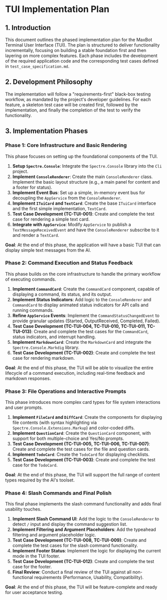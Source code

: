 # TUI Implementation Plan

## 1. Introduction

This document outlines the phased implementation plan for the MaxBot Terminal User Interface (TUI). The plan is structured to deliver functionality incrementally, focusing on building a stable foundation first and then layering on more complex features. Each phase includes the development of the required application code and the corresponding test cases defined in `test_case_specification.md`.

## 2. Development Philosophy

The implementation will follow a "requirements-first" black-box testing workflow, as mandated by the project's developer guidelines. For each feature, a skeleton test case will be created first, followed by the implementation, and finally the completion of the test to verify the functionality.

## 3. Implementation Phases

### Phase 1: Core Infrastructure and Basic Rendering

This phase focuses on setting up the foundational components of the TUI.

1.  **Setup `Spectre.Console`**: Integrate the `Spectre.Console` library into the `Cli` project.
2.  **Implement `ConsoleRenderer`**: Create the main `ConsoleRenderer` class. Implement the basic layout structure (e.g., a main panel for content and a footer for status).
3.  **Implement Event Bus**: Set up a simple, in-memory event bus for decoupling the `AppService` from the `ConsoleRenderer`.
4.  **Implement `ITuiCard` and `TextCard`**: Create the base `ITuiCard` interface and the first simple implementation, `TextCard`.
5.  **Test Case Development (TC-TUI-001)**: Create and complete the test case for rendering a simple text card.
6.  **Integrate with `AppService`**: Modify `AppService` to publish a `TextMessageReceivedEvent` and have the `ConsoleRenderer` subscribe to it and render a `TextCard`.

**Goal**: At the end of this phase, the application will have a basic TUI that can display simple text messages from the AI.

### Phase 2: Command Execution and Status Feedback

This phase builds on the core infrastructure to handle the primary workflow of executing commands.

1.  **Implement `CommandCard`**: Create the `CommandCard` component, capable of displaying a command, its status, and its output.
2.  **Implement Status Indicators**: Add logic to the `ConsoleRenderer` and `CommandCard` to display animated status indicators for API calls and running commands.
3.  **Refine `AppService` Events**: Implement the `CommandStatusChangedEvent` to provide granular updates (Started, OutputReceived, Completed, Failed).
4.  **Test Case Development (TC-TUI-004, TC-TUI-010, TC-TUI-011, TC-TUI-013)**: Create and complete the test cases for the `CommandCard`, status indicators, and interrupt handling.
5.  **Implement `MarkdownCard`**: Create the `MarkdownCard` and integrate the `Spectre.Console.Markdig` library.
6.  **Test Case Development (TC-TUI-002)**: Create and complete the test case for rendering markdown.

**Goal**: At the end of this phase, the TUI will be able to visualize the entire lifecycle of a command execution, including real-time feedback and markdown responses.

### Phase 3: File Operations and Interactive Prompts

This phase introduces more complex card types for file system interactions and user prompts.

1.  **Implement `FileCard` and `DiffCard`**: Create the components for displaying file contents (with syntax highlighting via `Spectre.Console.Extensions.Markup`) and color-coded diffs.
2.  **Implement `QuestionCard`**: Create the `QuestionCard` component, with support for both multiple-choice and Yes/No prompts.
3.  **Test Case Development (TC-TUI-005, TC-TUI-006, TC-TUI-007)**: Create and complete the test cases for the file and question cards.
4.  **Implement `TodoCard`**: Create the `TodoCard` for displaying checklists.
5.  **Test Case Development (TC-TUI-003)**: Create and complete the test case for the `TodoCard`.

**Goal**: At the end of this phase, the TUI will support the full range of content types required by the AI's toolset.

### Phase 4: Slash Commands and Final Polish

This final phase implements the slash command functionality and adds final usability touches.

1.  **Implement Slash Command UI**: Add the logic to the `ConsoleRenderer` to detect `/` input and display the command suggestion list.
2.  **Implement Filtering and Argument Placeholders**: Add the typeahead filtering and argument placeholder logic.
3.  **Test Case Development (TC-TUI-008, TC-TUI-009)**: Create and complete the test cases for the slash command functionality.
4.  **Implement Footer Status**: Implement the logic for displaying the current mode in the TUI footer.
5.  **Test Case Development (TC-TUI-012)**: Create and complete the test case for the footer.
6.  **Final Review**: Conduct a final review of the TUI against all non-functional requirements (Performance, Usability, Compatibility).

**Goal**: At the end of this phase, the TUI will be feature-complete and ready for user acceptance testing.
